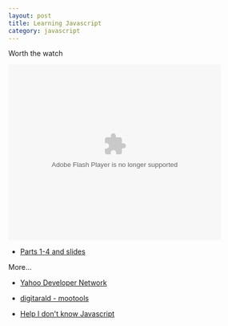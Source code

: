 ```yaml
---
layout: post
title: Learning Javascript
category: javascript
---
```


Worth the watch

<embed src='//us.i1.yimg.com/cosmos.bcst.yahoo.com/player/media/swf/FLVVideoSolo.swf' flashvars='id=1710507&#038;emailUrl=http%3A%2F%2Fvideo.yahoo.com%2Futil%2Fmail%3Fei%3DUTF-8%26vid%3D111593&#038;imUrl=http%253A%252F%252Fvideo.yahoo.com%252Fvideo%252Fplay%253Fei%253DUTF-8%2526vid%253D111593&#038;imTitle=Douglas%2BCrockford%253A%2B%2526quot%253BThe%2BJavaScript%2BProgramming%2BLanguage%2526quot%253B%252F1%2Bof%2B4&#038;searchUrl=http://video.yahoo.com/search/video?p=&#038;profileUrl=http://video.yahoo.com/video/profile?yid=&#038;creatorValue=ZXJpY21pcmFnbGlh&#038;vid=111593' type='application/x-shockwave-flash' width='425' height='350'></embed>

* [Parts 1-4 and slides](http://developer.yahoo.com/yui/theater/)

More...

* [Yahoo Developer Network](http://developer.yahoo.com/yui/theater/)

* [digitarald - mootools](http://digitarald.de/)
* [Help I don't know Javascript](http://blog.mootools.net/2007/6/5/help-i-dont-know-javascript)
